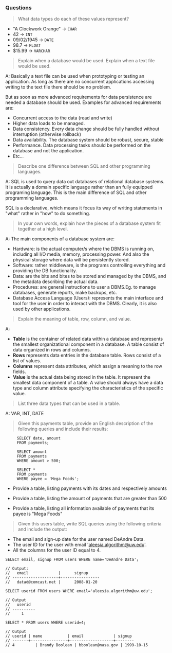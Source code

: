 ### Questions

> What data types do each of these values represent?

- "A Clockwork Orange" -> `CHAR`
- 42 -> `INT`
- 09/02/1945 -> `DATE`
- 98.7 -> `FLOAT`
- $15.99 -> `VARCHAR`

> Explain when a database would be used. Explain when a text file would be used.

A: Basically a text file can be used when prototyping or testing an application. As long as there are no concurrent applications accessing writing to the text file there should be no problem.

But as soon as more advanced requirements for data persistence are needed a database should be used. Examples for advanced requirements are:

- Concurrent access to the data (read and write)
- Higher data loads to be managed.
- Data consistency. Every data change should be fully handled without interruption (otherwise rollback)
- Data availability. The database system should be robust, secure, stable
- Performance. Data processing tasks should be performed on the database and not the application.
- Etc...

> Describe one difference between SQL and other programming languages.

A: SQL is used to query data out databases of relational database systems. It is actually a domain specific language rather than an fully equipped programing language. This is the main difference of SQL and other programming languages.

SQL is a declarative, which means it focus its way of writing statements in "what" rather in "how" to do something.

> In your own words, explain how the pieces of a database system fit together at a high level.

A: The main components of a database system are:

- Hardware: is the actual computer/s where the DBMS is running on, including all I/O media, memory, processing power. And also the physical storage where data will be persistently stored.
- Software: rather middleware, is the programs controlling everything and providing the DB functionality.
- Data: are the bits and bites to be stored and managed by the DBMS, and the metadata describing the actual data.
- Procedures: are general instructions to user a DBMS.Eg. to manage databases, generate reports, make backups, etc.
- Database Access Language (Users): represents the main interface and tool for the user in order to interact with the DBMS. Clearly, it is also used by other applications.

> Explain the meaning of table, row, column, and value.

A:
- **Table** is the container of related data within a database and represents the smallest organizational component in a database. A table consist of data organized in rows and columns.
- **Rows** represents data entries in the database table. Rows consist of a list of values.
- **Columns** represent data attributes, which assign a meaning to the row fields.
- **Value** is the actual data being stored in the table. It represent the smallest data component of a table. A value should always have a data type and column attribute specifying the characteristics of the specific value.

> List three data types that can be used in a table.

A: VAR, INT, DATE

> Given this payments table, provide an English description of the following queries and include their results:

```
     SELECT date, amount
     FROM payments;

     SELECT amount
     FROM payments
     WHERE amount > 500;

     SELECT *
     FROM payments
     WHERE payee = 'Mega Foods';
```

- Provide a table, listing payments with its dates and respectively amounts

- Provide a table, listing the amount of payments that are greater than 500

- Provide a table, listing all information available of payments that its payee is "Mega Foods"

> Given this users table, write SQL queries using the following criteria and include the output:

- The email and sign-up date for the user named DeAndre Data.
- The user ID for the user with email 'aleesia.algorithm@uw.edu'.
- All the columns for the user ID equal to 4.

```
SELECT email, signup FROM users WHERE name='DeAndre Data';

// Output:
//   email             |      signup
// --------------------+-----------------
//   datad@comcast.net |      2008-01-20

SELECT userid FROM users WHERE email='aleesia.algorithm@uw.edu';

// Output
//   userid
// ----------
//     1

SELECT * FROM users WHERE userid=4;

// Output
// userid | name           | email             | signup
// -------+----------------+-------------------+--------
// 4	     | Brandy Boolean | bboolean@nasa.gov | 1999-10-15
```